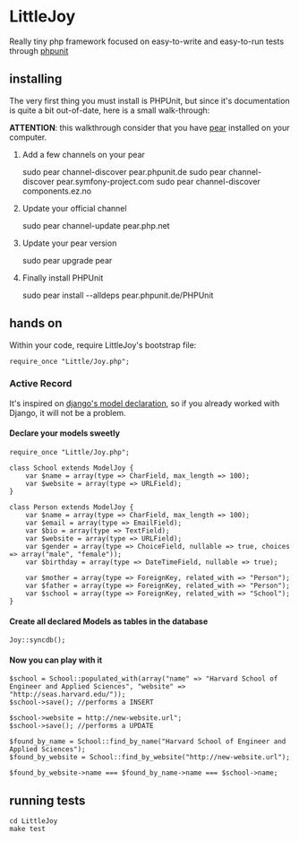 # LittleJoy

Really tiny php framework focused on easy-to-write and easy-to-run tests through [phpunit](http://phpunit.de)

## installing

The very first thing you must install is PHPUnit, but since it's
documentation is quite a bit out-of-date, here is a small walk-through:

**ATTENTION**: this walkthrough consider that you have [pear](http://pear.php.net) installed on your computer.


1. Add a few channels on your pear

    sudo pear channel-discover pear.phpunit.de
    sudo pear channel-discover pear.symfony-project.com
    sudo pear channel-discover components.ez.no

2. Update your official channel

    sudo pear channel-update pear.php.net

3. Update your pear version

    sudo pear upgrade pear

4. Finally install PHPUnit

    sudo pear install --alldeps pear.phpunit.de/PHPUnit

## hands on

Within your code, require LittleJoy's bootstrap file:

    require_once "Little/Joy.php";

### Active Record

It's inspired on
[django's model declaration](http://docs.djangoproject.com/en/dev/topics/db/models/),
so if you already worked with Django, it will not be a problem.

#### Declare your models sweetly

    require_once "Little/Joy.php";

    class School extends ModelJoy {
        var $name = array(type => CharField, max_length => 100);
        var $website = array(type => URLField);
    }

    class Person extends ModelJoy {
        var $name = array(type => CharField, max_length => 100);
        var $email = array(type => EmailField);
        var $bio = array(type => TextField);
        var $website = array(type => URLField);
        var $gender = array(type => ChoiceField, nullable => true, choices => array("male", "female"));
        var $birthday = array(type => DateTimeField, nullable => true);

        var $mother = array(type => ForeignKey, related_with => "Person");
        var $father = array(type => ForeignKey, related_with => "Person");
        var $school = array(type => ForeignKey, related_with => "School");
    }


#### Create all declared Models as tables in the database

    Joy::syncdb();

#### Now you can play with it

    $school = School::populated_with(array("name" => "Harvard School of Engineer and Applied Sciences", "website" => "http://seas.harvard.edu/"));
    $school->save(); //performs a INSERT

    $school->website = http://new-website.url";
    $school->save(); //performs a UPDATE

    $found_by_name = School::find_by_name("Harvard School of Engineer and Applied Sciences");
    $found_by_website = School::find_by_website("http://new-website.url");

    $found_by_website->name === $found_by_name->name === $school->name;

## running tests

    cd LittleJoy
    make test

